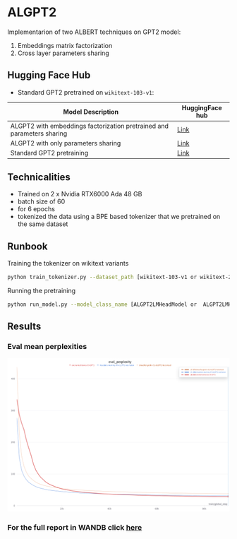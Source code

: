 # ALGPT2
Implementarion of two ALBERT techniques on GPT2 model:
1) Embeddings matrix factorization
2) Cross layer parameters sharing

## Hugging Face Hub

- Standard GPT2 pretrained on `wikitext-103-v1`:

| Model Description                                                      | HuggingFace hub                                                                                                                     |
|------------------------------------------------------------------------|-----------------------------------------------------------------------------------------------------------------------------------------|
| ALGPT2 with embeddings factorization pretrained and parameters sharing | [Link](https://huggingface.co/tGhattas/ALGPT2LMHeadModel-default_depth-wikitext-103-v1_factorized_embeds_wandb_dreadful_goblin_92)      |
| ALGPT2 with only parameters sharing                                    | [Link](https://huggingface.co/tGhattas/ALGPT2LMHeadModel-default_depth-wikitext-103-v1_not_factorized_embeds_wandb_ritualistic-mummy-97) |
| Standard GPT2 pretraining                                                | [Link](https://huggingface.co/tGhattas/GPT2LMHeadModel-default_depth-wikitext-103-v1_not_factorized_embeds_wandb_enchanted_bones_98) |

## Technicalities
- Trained on 2 x Nvidia RTX6000 Ada 48 GB
- batch size of 60
- for 6 epochs
- tokenized the data using a BPE based tokenizer that we pretrained on the same dataset

## Runbook
Training the tokenizer on wikitext variants
```bash
python train_tokenizer.py --dataset_path [wikitext-103-v1 or wikitext-2-v1]
```

Running the pretraining
```bash
python run_model.py --model_class_name [ALGPT2LMHeadModel or  ALGPT2LMHeadModel] --batch_size 60 --num_of_epochs 6  --sequence_max_length 256 --learning_rate 0.0006 --device gpu --save_steps 2000 --dataset_path [wikitext-103-v1 or wikitext-2-v1]   --tokenizer_path [wikitext-103-v1 or wikitext-2-v1] [--factorized_embeds]

```

## Results
### Eval mean perplexities
![eval_perplexities.png](./readme-media/eval_perplexities.png)
### For the full report in WANDB click [here](https://api.wandb.ai/links/tghattas-team/qd1vaj5y)
